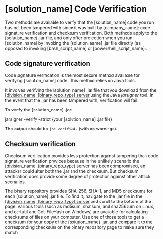 # [solution_name] Code Verification

Two methods are available to verify that the [solution_name] code you run has not been tampered with since it was built by [company_name]:
code signature verification and checksum verification.
Both methods apply to the [solution_name] .jar file, and only offer protection when you run
[solution_name] by invoking the [solution_name] .jar file directly (as opposed to invoking [bash_script_name] or [powershell_script_name]).

## Code signature verification

Code signature verification is the most secure method available for verifying [solution_name] code. This method relies on Java tools.

It involves verifying the [solution_name] .jar file that you download from the
[[division_name] [binary_repo_type] server]([binary_repo_ui_url_base]/[binary_repo_repo]/[binary_repo_pkg_path]/[project_name])
using the Java *jarsigner* tool. In the event that the .jar has been tampered with, verification will fail.

To verify the [solution_name] .jar:

jarsigner -verify -strict {your [solution_name] .jar file}

The output should be `jar verified.` (with no warnings).

## Checksum verification

Checksum verification provides less protection against tampering than code signature verification provices because
in the unlikely scenario the
[[division_name] [binary_repo_type] server]([binary_repo_ui_url_base]/[binary_repo_repo]/[binary_repo_pkg_path]/[project_name])
has been compromised, an attacker could alter
both the .jar and the checksum. But checksum verification does provide some degree of protection
against other attack scenarios.

The binary repository provides SHA-256, SHA-1, and MD5 checksums for each [solution_name] .jar
file. To find it, navigate to the .jar file in the
[[division_name] [binary_repo_type] server]([binary_repo_ui_url_base]/[binary_repo_repo]/[binary_repo_pkg_path]/[project_name])
and scroll to the bottom of the page. Various tools (such as md5sum, sha1sum, and sha256sum on Linux, and certutil and Get-FileHash on Windows) are available for
calculating checksums of files on your computer. Use one of those tools to get a checksum for your copy of the [solution_name] .jar, and compare it
to the corresponding checksum on the binary repository page to make sure they match.

